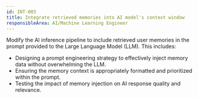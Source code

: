 ```yaml
---
id: INT-003
title: Integrate retrieved memories into AI model's context window
responsibleArea: AI/Machine Learning Engineer
---
```

Modify the AI inference pipeline to include retrieved user memories in the prompt provided to the Large Language Model (LLM). This includes:
- Designing a prompt engineering strategy to effectively inject memory data without overwhelming the LLM.
- Ensuring the memory context is appropriately formatted and prioritized within the prompt.
- Testing the impact of memory injection on AI response quality and relevance.